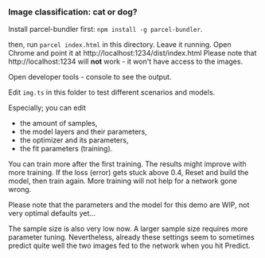 ### Image classification: cat or dog?

Install parcel-bundler first: `npm install -g parcel-bundler`.

then, run `parcel index.html` in this directory. Leave it running.
Open Chrome and point it at http://localhost:1234/dist/index.html
Please note that http://localhost:1234 will **not** work - it won't have access to the images.

Open developer tools - console to see the output.

Edit `img.ts` in this folder to test different scenarios and models.

Especially; you can edit 
* the amount of samples, 
* the model layers and their parameters, 
* the optimizer and its parameters, 
* the fit parameters (training).

You can train more after the first training. The results might improve with more training.
If the loss (error) gets stuck above 0.4, Reset and build the model, then train again. More training will not help for a network gone wrong.

Please note that the parameters and the model for this demo are WIP, not very optimal defaults yet...

The sample size is also very low now. A larger sample size requires more parameter tuning. Nevertheless, already these settings seem to sometimes predict quite well the two images fed to the network when you hit Predict.